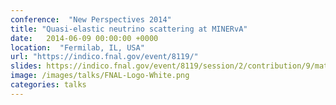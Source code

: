 ```yaml
---
conference:  "New Perspectives 2014"
title: "Quasi-elastic neutrino scattering at MINERvA"
date:   2014-06-09 00:00:00 +0000
location:  "Fermilab, IL, USA"
url: "https://indico.fnal.gov/event/8119/"
slides: https://indico.fnal.gov/event/8119/session/2/contribution/9/material/slides/0.pdf
image: /images/talks/FNAL-Logo-White.png
categories: talks
---
```



